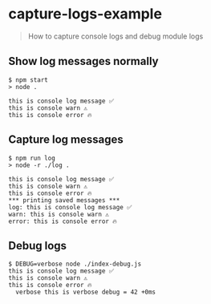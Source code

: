 # capture-logs-example
> How to capture console logs and debug module logs

## Show log messages normally

```shell
$ npm start
> node .

this is console log message ✅
this is console warn ⚠️
this is console error 🔥
```

## Capture log messages

```shell
$ npm run log
> node -r ./log .

this is console log message ✅
this is console warn ⚠️
this is console error 🔥
*** printing saved messages ***
log: this is console log message ✅
warn: this is console warn ⚠️
error: this is console error 🔥
```

## Debug logs

```shell
$ DEBUG=verbose node ./index-debug.js
this is console log message ✅
this is console warn ⚠️
this is console error 🔥
  verbose this is verbose debug = 42 +0ms
```
